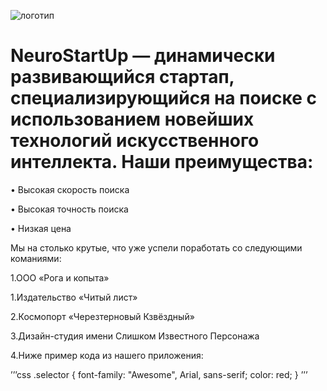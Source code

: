 ﻿![логотип]( https://camo.githubusercontent.com/79ee96a8b8fa098c44d1ca302006f24d008408a1c22fc13260437214d705a23d/68747470733a2f2f6e65746f6c6f67792d636f64652e6769746875622e696f2f6769742d686f6d65776f726b732f696e74726f64756374696f6e2f6173736574732f6c6f676f2e706e67)

# NeuroStartUp — динамически развивающийся стартап, специализирующийся на поиске с использованием новейших технологий искусственного интеллекта. Наши преимущества:
•	Высокая скорость поиска

•	Высокая точность поиска

•	Низкая цена


Мы на столько крутые, что уже успели поработать со следующими команиями:

1.ООО «Рога и копыта»

1.Издательство «Читый лист»

2.Космопорт «Черезтерновый Кзвёздный»

3.Дизайн-студия имени Слишком Известного Персонажа

4.Ниже пример кода из нашего приложения:


’’’css
.selector {
  font-family: "Awesome", Arial, sans-serif;
  color: red;
}
’’’
